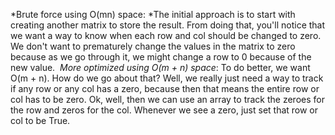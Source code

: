 *Brute force using O(mn) space: *The initial approach is to start with creating another matrix to store the result. From doing that, you'll notice that we want a way to know when each row and col should be changed to zero. We don't want to prematurely change the values in the matrix to zero because as we go through it, we might change a row to 0 because of the new value.
​
*More optimized using O(m + n) space*: To do better, we want O(m + n). How do we go about that? Well, we really just need a way to track if any row or any col has a zero, because then that means the entire row or col has to be zero. Ok, well, then we can use an array to track the zeroes for the row and zeros for the col. Whenever we see a zero, just set that row or col to be True.
